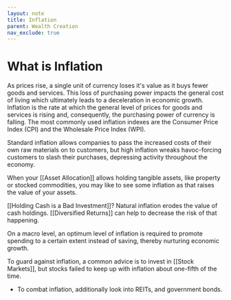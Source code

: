 ```yaml
---
layout: note
title: Inflation
parent: Wealth Creation
nav_exclude: true
---
```


# What is Inflation

As prices rise, a single unit of currency loses it's value as it buys fewer goods and services. This loss of purchasing power impacts the general cost of living which ultimately leads to a deceleration in economic growth. Inflation is the rate at which the general level of prices for goods and services is rising and, consequently, the purchasing power of currency is falling. The most commonly used inflation indexes are the Consumer Price Index (CPI) and the Wholesale Price Index (WPI).

Standard inflation allows companies to pass the increased costs of their own raw materials on to customers, but high inflation wreaks havoc-forcing customers to slash their purchases, depressing activity throughout the economy.

When your [[Asset Allocation]] allows holding tangible assets, like property or stocked commodities, you may like to see some inflation as that raises the value of your assets.

[[Holding Cash is a Bad Investment]]? Natural inflation erodes the value of cash holdings. [[Diversified Returns]] can help to decrease the risk of that happening.

On a macro level, an optimum level of inflation is required to promote spending to a certain extent instead of saving, thereby nurturing economic growth.

To guard against inflation, a common advice is to invest in [[Stock Markets]], but stocks failed to keep up with inflation about one-fifth of the time.

- To combat inflation, additionally look into REITs, and government bonds.
